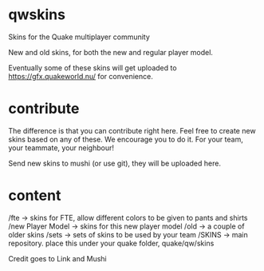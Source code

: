 # qwskins
Skins for the Quake multiplayer community

New and old skins, for both the new and regular player model.

Eventually some of these skins will get uploaded to https://gfx.quakeworld.nu/ for convenience.

# contribute
The difference is that you can contribute right here. Feel free to create new skins based on any of these. We encourage you to do it. For your team, your teammate, your neighbour!

Send new skins to mushi (or use git), they will be uploaded here.

# content
/fte -> skins for FTE, allow different colors to be given to pants and shirts
/new Player Model -> skins for this new player model
/old -> a couple of older skins
/sets -> sets of skins to be used by your team
/SKINS -> main repository. place this under your quake folder, quake/qw/skins


Credit goes to Link and Mushi
